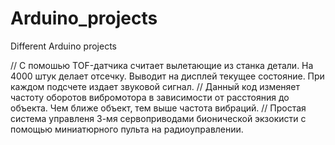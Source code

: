 # Arduino_projects
Different Arduino projects

// С помошью TOF-датчика считает вылетающие из станка детали. На 4000 штук делает отсечку. Выводит на дисплей текущее состояние. При каждом подсчете издает звуковой сигнал.
// Данный код изменяет частоту оборотов вибромотора в зависимости от расстояния до объекта. Чем ближе объект, тем выше частота вибраций.
// Простая система управленя 3-мя сервоприводами бионической экзокисти с помощью миниатюрного пульта на радиоуправлении.
